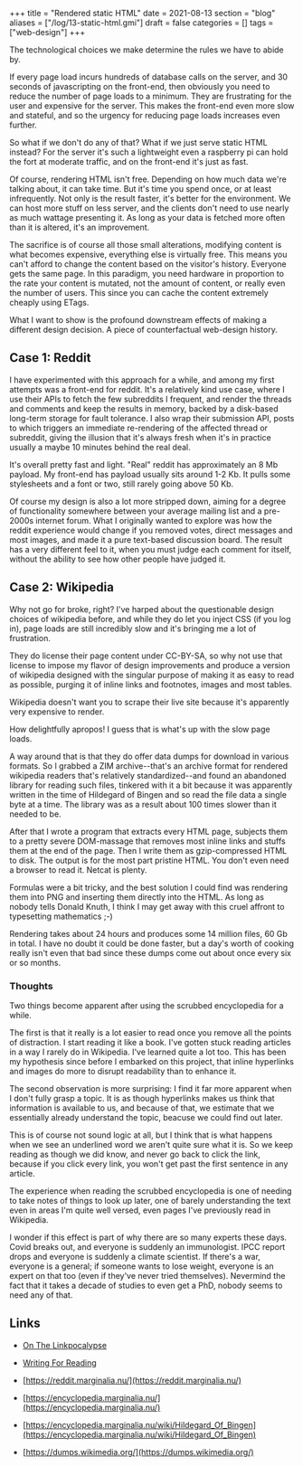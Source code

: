 +++
title = "Rendered static HTML"
date = 2021-08-13
section = "blog"
aliases = ["/log/13-static-html.gmi"]
draft = false
categories = []
tags = ["web-design"]
+++


The technological choices we make determine the rules we have to abide by. 

If every page load incurs hundreds of database calls on the server, and 30 seconds of javascripting on the front-end, then obviously you need to reduce the number of page loads to a minimum. They are frustrating for the user and expensive for the server. This makes the front-end even more slow and stateful, and so the urgency for reducing page loads increases even further.

So what if we don't do any of that? What if we just serve static HTML instead? For the server it's such a lightweight even a raspberry pi can hold the fort at moderate traffic, and on the front-end it's just as fast. 

Of course, rendering HTML isn't free. Depending on how much data we're talking about, it can take time. But it's time you spend once, or at least infrequently. Not only is the result faster, it's better for the environment. We can host more stuff on less server, and the clients don't need to use nearly as much wattage presenting it. As long as your data is fetched more often than it is altered, it's an improvement. 

The sacrifice is of course all those small alterations, modifying content is what becomes expensive, everything else is virtually free. This means you can't afford to change the content based on the visitor's history. Everyone gets the same page. In this paradigm, you need hardware in proportion to the rate your content is mutated, not the amount of content, or really even the number of users. This since you can cache the content extremely cheaply using ETags. 

What I want to show is the profound downstream effects of making a different design decision. A piece of counterfactual web-design history. 

## Case 1: Reddit

I have experimented with this approach for a while, and among my first attempts was a front-end for reddit. It's a relatively kind use case, where I use their APIs to fetch the few subreddits I frequent, and render the threads and comments and keep the results in memory, backed by a disk-based long-term storage for fault tolerance. I also wrap their submission API, posts to which triggers an immediate re-rendering of the affected thread or subreddit, giving the illusion that it's always fresh when it's in practice usually a maybe 10 minutes behind the real deal. 

It's overall pretty fast and light. "Real" reddit has approximately an 8 Mb payload. My front-end has payload usually sits around 1-2 Kb. It pulls some stylesheets and a font or two, still rarely going above 50 Kb. 

Of course my design is also a lot more stripped down, aiming for a degree of functionality somewhere between your average mailing list and a pre-2000s internet forum. What I originally wanted to explore was how the reddit experience would change if you removed votes, direct messages and most images, and made it a pure text-based discussion board. The result has a very different feel to it, when you must judge each comment for itself, without the ability to see how other people have judged it.

## Case 2: Wikipedia

Why not go for broke, right? I've harped about the questionable design choices of wikipedia before, and while they do let you inject CSS (if you log in), page loads are still incredibly slow and it's bringing me a lot of frustration. 

They do license their page content under CC-BY-SA, so why not use that license to impose my flavor of design improvements and produce a version of wikipedia designed with the singular purpose of making it as easy to read as possible, purging it of inline links and footnotes, images and most tables. 

Wikipedia doesn't want you to scrape their live site because it's apparently very expensive to render. 

How delightfully apropos! I guess that is what's up with the slow page loads. 

A way around that is that they do offer data dumps for download in various formats. So I grabbed a ZIM archive--that's an archive format for rendered wikipedia readers that's relatively standardized--and found an abandoned library for reading such files, tinkered with it a bit because it was apparently written in the time of Hildegard of Bingen and so read the file data a single byte at a time. The library was as a result about 100 times slower than it needed to be. 

After that I wrote a program that extracts every HTML page, subjects them to a pretty severe DOM-massage that removes most inline links and stuffs them at the end of the page. Then I write them as gzip-compressed HTML to disk. The output is for the most part pristine HTML. You don't even need a browser to read it. Netcat is plenty. 

Formulas were a bit tricky, and the best solution I could find was rendering them into PNG and inserting them directly into the HTML. As long as nobody tells Donald Knuth, I think I may get away with this cruel affront to typesetting mathematics ;-)

Rendering takes about 24 hours and produces some 14 million files, 60 Gb in total. I have no doubt it could be done faster, but a day's worth of cooking really isn't even that bad since these dumps come out about once every six or so months.

### Thoughts

Two things become apparent after using the scrubbed encyclopedia for a while.

The first is that it really is a lot easier to read once you remove all the points of distraction. I start reading it like a book. I've gotten stuck reading articles in a way I rarely do in Wikipedia. I've learned quite a lot too. This has been my hypothesis since before I embarked on this project, that inline hyperlinks and images do more to disrupt readability than to enhance it.

The second observation is more surprising: I find it far more apparent when I don't fully grasp a topic. It is as though hyperlinks makes us think that information is available to us, and because of that, we estimate that we essentially already understand the topic, beacuse we could find out later. 

This is of course not sound logic at all, but I think that is what happens when we see an underlined word we aren't quite sure what it is. So we keep reading as though we did know, and never go back to click the link, because if you click every link, you won't get past the first sentence in any article.

The experience when reading the scrubbed encyclopedia is one of needing to take notes of things to look up later, one of barely understanding the text even in areas I'm quite well versed, even pages I've previously read in Wikipedia.

I wonder if this effect is part of why there are so many experts these days. Covid breaks out, and everyone is suddenly an immunologist. IPCC report drops and everyone is suddenly a climate scientist. If there's a war, everyone is a general; if someone wants to lose weight, everyone is an expert on that too (even if they've never tried themselves). Nevermind the fact that it takes a decade of studies to even get a PhD, nobody seems to need any of that.

## Links

* [On The Linkpocalypse](/log/00-linkpocalypse.gmi)
* [Writing For Reading](/log/03-writing-for-reading.gmi)

* [https://reddit.marginalia.nu/](https://reddit.marginalia.nu/)
* [https://encyclopedia.marginalia.nu/](https://encyclopedia.marginalia.nu/)
* [https://encyclopedia.marginalia.nu/wiki/Hildegard_Of_Bingen](https://encyclopedia.marginalia.nu/wiki/Hildegard_Of_Bingen)

* [https://dumps.wikimedia.org/](https://dumps.wikimedia.org/)

